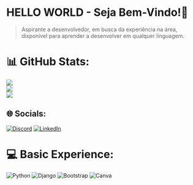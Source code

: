 
# HELLO WORLD - Seja Bem-Vindo!👋
>Aspirante a desenvolvedor, em busca da experiência na área,
><br>disponível para aprender a desenvolver em qualquer linguagem.


# 📊 GitHub Stats:
![](https://github-readme-stats.vercel.app/api?username=Caique108&theme=gotham&hide_border=false&include_all_commits=false&count_private=false)<br/>
![](https://github-readme-streak-stats.herokuapp.com/?user=Caique108&theme=gotham&hide_border=false)<br/>
![](https://github-readme-stats.vercel.app/api/top-langs/?username=Caique108&theme=gotham&hide_border=false&include_all_commits=false&count_private=false&layout=compact)



## 🌐 Socials:
[![Discord](https://img.shields.io/badge/Discord-%237289DA.svg?logo=discord&logoColor=white)](https://discord.gg/caiq#8042) [![LinkedIn](https://img.shields.io/badge/LinkedIn-%230077B5.svg?logo=linkedin&logoColor=white)](https://linkedin.com/in/caique-couto-de-carvalho) 

# 💻 Basic Experience:
![Python](https://img.shields.io/badge/python-3670A0?style=for-the-badge&logo=python&logoColor=ffdd54) ![Django](https://img.shields.io/badge/django-%23092E20.svg?style=for-the-badge&logo=django&logoColor=white) ![Bootstrap](https://img.shields.io/badge/bootstrap-%238511FA.svg?style=for-the-badge&logo=bootstrap&logoColor=white) ![Canva](https://img.shields.io/badge/Canva-%2300C4CC.svg?style=for-the-badge&logo=Canva&logoColor=white)


